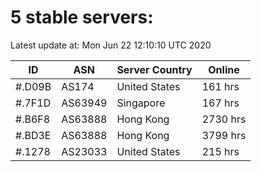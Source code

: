 # 5 stable servers:

Latest update at: Mon Jun 22 12:10:10 UTC 2020

| ID | ASN | Server Country | Online |
| -- | --- | -------------- | ------ |
| #.D09B | AS174 | United States | 161 hrs |
| #.7F1D | AS63949 | Singapore | 167 hrs |
| #.B6F8 | AS63888 | Hong Kong | 2730 hrs |
| #.BD3E | AS63888 | Hong Kong | 3799 hrs |
| #.1278 | AS23033 | United States | 215 hrs |

